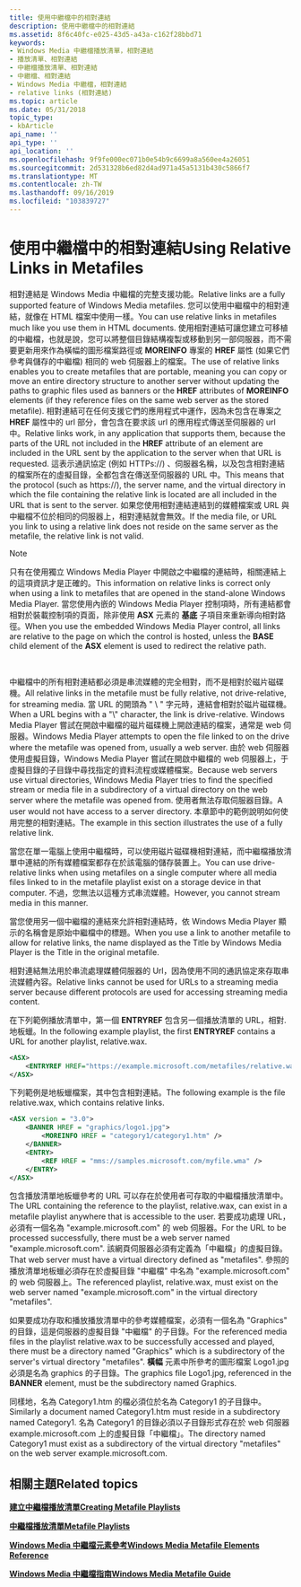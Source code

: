 ```yaml
---
title: 使用中繼檔中的相對連結
description: 使用中繼檔中的相對連結
ms.assetid: 8f6c40fc-e025-43d5-a43a-c162f28bbd71
keywords:
- Windows Media 中繼檔播放清單，相對連結
- 播放清單、相對連結
- 中繼檔播放清單、相對連結
- 中繼檔、相對連結
- Windows Media 中繼檔，相對連結
- relative links (相對連結)
ms.topic: article
ms.date: 05/31/2018
topic_type:
- kbArticle
api_name: ''
api_type: ''
api_location: ''
ms.openlocfilehash: 9f9fe000ec071b0e54b9c6699a8a560ee4a26051
ms.sourcegitcommit: 2d531328b6ed82d4ad971a45a5131b430c5866f7
ms.translationtype: MT
ms.contentlocale: zh-TW
ms.lasthandoff: 09/16/2019
ms.locfileid: "103839727"
---
```

# <a name="using-relative-links-in-metafiles"></a><span data-ttu-id="b9687-109">使用中繼檔中的相對連結</span><span class="sxs-lookup"><span data-stu-id="b9687-109">Using Relative Links in Metafiles</span></span>

<span data-ttu-id="b9687-110">相對連結是 Windows Media 中繼檔的完整支援功能。</span><span class="sxs-lookup"><span data-stu-id="b9687-110">Relative links are a fully supported feature of Windows Media metafiles.</span></span> <span data-ttu-id="b9687-111">您可以使用中繼檔中的相對連結，就像在 HTML 檔案中使用一樣。</span><span class="sxs-lookup"><span data-stu-id="b9687-111">You can use relative links in metafiles much like you use them in HTML documents.</span></span> <span data-ttu-id="b9687-112">使用相對連結可讓您建立可移植的中繼檔，也就是說，您可以將整個目錄結構複製或移動到另一部伺服器，而不需要更新用來作為橫幅的圖形檔案路徑或 **MOREINFO** 專案的 **HREF** 屬性 (如果它們參考與儲存的中繼檔) 相同的 web 伺服器上的檔案。</span><span class="sxs-lookup"><span data-stu-id="b9687-112">The use of relative links enables you to create metafiles that are portable, meaning you can copy or move an entire directory structure to another server without updating the paths to graphic files used as banners or the **HREF** attributes of **MOREINFO** elements (if they reference files on the same web server as the stored metafile).</span></span> <span data-ttu-id="b9687-113">相對連結可在任何支援它們的應用程式中運作，因為未包含在專案之 **HREF** 屬性中的 url 部分，會包含在要求該 url 的應用程式傳送至伺服器的 url 中。</span><span class="sxs-lookup"><span data-stu-id="b9687-113">Relative links work, in any application that supports them, because the parts of the URL not included in the **HREF** attribute of an element are included in the URL sent by the application to the server when that URL is requested.</span></span> <span data-ttu-id="b9687-114">這表示通訊協定 (例如 HTTPs://) 、伺服器名稱，以及包含相對連結的檔案所在的虛擬目錄，全都包含在傳送至伺服器的 URL 中。</span><span class="sxs-lookup"><span data-stu-id="b9687-114">This means that the protocol (such as https://), the server name, and the virtual directory in which the file containing the relative link is located are all included in the URL that is sent to the server.</span></span> <span data-ttu-id="b9687-115">如果您使用相對連結連結到的媒體檔案或 URL 與中繼檔不位於相同的伺服器上，相對連結就會無效。</span><span class="sxs-lookup"><span data-stu-id="b9687-115">If the media file, or URL you link to using a relative link does not reside on the same server as the metafile, the relative link is not valid.</span></span>

> [!Note]  
> <span data-ttu-id="b9687-116">只有在使用獨立 Windows Media Player 中開啟之中繼檔的連結時，相關連結上的這項資訊才是正確的。</span><span class="sxs-lookup"><span data-stu-id="b9687-116">This information on relative links is correct only when using a link to metafiles that are opened in the stand-alone Windows Media Player.</span></span> <span data-ttu-id="b9687-117">當您使用內嵌的 Windows Media Player 控制項時，所有連結都會相對於裝載控制項的頁面，除非使用 **ASX** 元素的 **基底** 子項目來重新導向相對路徑。</span><span class="sxs-lookup"><span data-stu-id="b9687-117">When you use the embedded Windows Media Player control, all links are relative to the page on which the control is hosted, unless the **BASE** child element of the **ASX** element is used to redirect the relative path.</span></span>

 

<span data-ttu-id="b9687-118">中繼檔中的所有相對連結都必須是串流媒體的完全相對，而不是相對於磁片磁碟機。</span><span class="sxs-lookup"><span data-stu-id="b9687-118">All relative links in the metafile must be fully relative, not drive-relative, for streaming media.</span></span> <span data-ttu-id="b9687-119">當 URL 的開頭為 " \\ " 字元時，連結會相對於磁片磁碟機。</span><span class="sxs-lookup"><span data-stu-id="b9687-119">When a URL begins with a "\\" character, the link is drive-relative.</span></span> <span data-ttu-id="b9687-120">Windows Media Player 嘗試在開啟中繼檔的磁片磁碟機上開啟連結的檔案，通常是 web 伺服器。</span><span class="sxs-lookup"><span data-stu-id="b9687-120">Windows Media Player attempts to open the file linked to on the drive where the metafile was opened from, usually a web server.</span></span> <span data-ttu-id="b9687-121">由於 web 伺服器使用虛擬目錄，Windows Media Player 嘗試在開啟中繼檔的 web 伺服器上，于虛擬目錄的子目錄中尋找指定的資料流程或媒體檔案。</span><span class="sxs-lookup"><span data-stu-id="b9687-121">Because web servers use virtual directories, Windows Media Player tries to find the specified stream or media file in a subdirectory of a virtual directory on the web server where the metafile was opened from.</span></span> <span data-ttu-id="b9687-122">使用者無法存取伺服器目錄。</span><span class="sxs-lookup"><span data-stu-id="b9687-122">A user would not have access to a server directory.</span></span> <span data-ttu-id="b9687-123">本章節中的範例說明如何使用完整的相對連結。</span><span class="sxs-lookup"><span data-stu-id="b9687-123">The example in this section illustrates the use of a fully relative link.</span></span>

<span data-ttu-id="b9687-124">當您在單一電腦上使用中繼檔時，可以使用磁片磁碟機相對連結，而中繼檔播放清單中連結的所有媒體檔案都存在於該電腦的儲存裝置上。</span><span class="sxs-lookup"><span data-stu-id="b9687-124">You can use drive-relative links when using metafiles on a single computer where all media files linked to in the metafile playlist exist on a storage device in that computer.</span></span> <span data-ttu-id="b9687-125">不過，您無法以這種方式串流媒體。</span><span class="sxs-lookup"><span data-stu-id="b9687-125">However, you cannot stream media in this manner.</span></span>

<span data-ttu-id="b9687-126">當您使用另一個中繼檔的連結來允許相對連結時，依 Windows Media Player 顯示的名稱會是原始中繼檔中的標題。</span><span class="sxs-lookup"><span data-stu-id="b9687-126">When you use a link to another metafile to allow for relative links, the name displayed as the Title by Windows Media Player is the Title in the original metafile.</span></span>

<span data-ttu-id="b9687-127">相對連結無法用於串流處理媒體伺服器的 Url，因為使用不同的通訊協定來存取串流媒體內容。</span><span class="sxs-lookup"><span data-stu-id="b9687-127">Relative links cannot be used for URLs to a streaming media server because different protocols are used for accessing streaming media content.</span></span>

<span data-ttu-id="b9687-128">在下列範例播放清單中，第一個 **ENTRYREF** 包含另一個播放清單的 URL，相對. 地板蠟。</span><span class="sxs-lookup"><span data-stu-id="b9687-128">In the following example playlist, the first **ENTRYREF** contains a URL for another playlist, relative.wax.</span></span>


```XML
<ASX>
    <ENTRYREF HREF="https://example.microsoft.com/metafiles/relative.wax"/>
</ASX>

```



<span data-ttu-id="b9687-129">下列範例是地板蠟檔案，其中包含相對連結。</span><span class="sxs-lookup"><span data-stu-id="b9687-129">The following example is the file relative.wax, which contains relative links.</span></span>


```XML
<ASX version = "3.0">
    <BANNER HREF = "graphics/logo1.jpg">
        <MOREINFO HREF = "category1/category1.htm" />
    </BANNER>
    <ENTRY>
        <REF HREF = "mms://samples.microsoft.com/myfile.wma" />
    </ENTRY>
</ASX>

```



<span data-ttu-id="b9687-130">包含播放清單地板蠟參考的 URL 可以存在於使用者可存取的中繼檔播放清單中。</span><span class="sxs-lookup"><span data-stu-id="b9687-130">The URL containing the reference to the playlist, relative.wax, can exist in a metafile playlist anywhere that is accessible to the user.</span></span> <span data-ttu-id="b9687-131">若要成功處理 URL，必須有一個名為 "example.microsoft.com" 的 web 伺服器。</span><span class="sxs-lookup"><span data-stu-id="b9687-131">For the URL to be processed successfully, there must be a web server named "example.microsoft.com".</span></span> <span data-ttu-id="b9687-132">該網頁伺服器必須有定義為「中繼檔」的虛擬目錄。</span><span class="sxs-lookup"><span data-stu-id="b9687-132">That web server must have a virtual directory defined as "metafiles".</span></span> <span data-ttu-id="b9687-133">參照的播放清單地板蠟必須存在於虛擬目錄 "中繼檔" 中名為 "example.microsoft.com" 的 web 伺服器上。</span><span class="sxs-lookup"><span data-stu-id="b9687-133">The referenced playlist, relative.wax, must exist on the web server named "example.microsoft.com" in the virtual directory "metafiles".</span></span>

<span data-ttu-id="b9687-134">如果要成功存取和播放播放清單中的參考媒體檔案，必須有一個名為 "Graphics" 的目錄，這是伺服器的虛擬目錄 "中繼檔" 的子目錄。</span><span class="sxs-lookup"><span data-stu-id="b9687-134">For the referenced media files in the playlist relative.wax to be successfully accessed and played, there must be a directory named "Graphics" which is a subdirectory of the server's virtual directory "metafiles".</span></span> <span data-ttu-id="b9687-135">**橫幅** 元素中所參考的圖形檔案 Logo1.jpg 必須是名為 graphics 的子目錄。</span><span class="sxs-lookup"><span data-stu-id="b9687-135">The graphics file Logo1.jpg, referenced in the **BANNER** element, must be the subdirectory named Graphics.</span></span>

<span data-ttu-id="b9687-136">同樣地，名為 Category1.htm 的檔必須位於名為 Category1 的子目錄中。</span><span class="sxs-lookup"><span data-stu-id="b9687-136">Similarly a document named Category1.htm must reside in a subdirectory named Category1.</span></span> <span data-ttu-id="b9687-137">名為 Category1 的目錄必須以子目錄形式存在於 web 伺服器 example.microsoft.com 上的虛擬目錄「中繼檔」。</span><span class="sxs-lookup"><span data-stu-id="b9687-137">The directory named Category1 must exist as a subdirectory of the virtual directory "metafiles" on the web server example.microsoft.com.</span></span>

## <a name="related-topics"></a><span data-ttu-id="b9687-138">相關主題</span><span class="sxs-lookup"><span data-stu-id="b9687-138">Related topics</span></span>

<dl> <dt>

[<span data-ttu-id="b9687-139">**建立中繼檔播放清單**</span><span class="sxs-lookup"><span data-stu-id="b9687-139">**Creating Metafile Playlists**</span></span>](creating-metafile-playlists.md)
</dt> <dt>

[<span data-ttu-id="b9687-140">**中繼檔播放清單**</span><span class="sxs-lookup"><span data-stu-id="b9687-140">**Metafile Playlists**</span></span>](metafile-playlists.md)
</dt> <dt>

[<span data-ttu-id="b9687-141">**Windows Media 中繼檔元素參考**</span><span class="sxs-lookup"><span data-stu-id="b9687-141">**Windows Media Metafile Elements Reference**</span></span>](windows-media-metafile-elements-reference.md)
</dt> <dt>

[<span data-ttu-id="b9687-142">**Windows Media 中繼檔指南**</span><span class="sxs-lookup"><span data-stu-id="b9687-142">**Windows Media Metafile Guide**</span></span>](windows-media-metafile-guide.md)
</dt> </dl>

 

 




